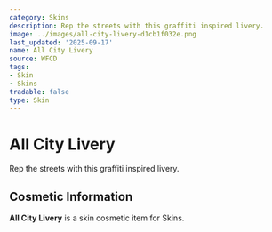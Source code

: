 ```yaml
---
category: Skins
description: Rep the streets with this graffiti inspired livery.
image: ../images/all-city-livery-d1cb1f032e.png
last_updated: '2025-09-17'
name: All City Livery
source: WFCD
tags:
- Skin
- Skins
tradable: false
type: Skin
---
```


# All City Livery

Rep the streets with this graffiti inspired livery.

## Cosmetic Information

**All City Livery** is a skin cosmetic item for Skins.

